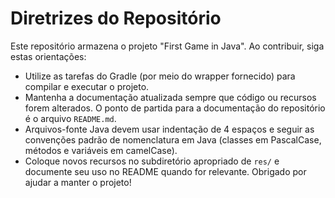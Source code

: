 # Diretrizes do Repositório
Este repositório armazena o projeto "First Game in Java". Ao contribuir, siga estas orientações:
- Utilize as tarefas do Gradle (por meio do wrapper fornecido) para compilar e executar o projeto.
- Mantenha a documentação atualizada sempre que código ou recursos forem alterados. O ponto de partida para a documentação do repositório é o arquivo `README.md`.
- Arquivos-fonte Java devem usar indentação de 4 espaços e seguir as convenções padrão de nomenclatura em Java (classes em PascalCase, métodos e variáveis em camelCase).
- Coloque novos recursos no subdiretório apropriado de `res/` e documente seu uso no README quando for relevante.
Obrigado por ajudar a manter o projeto!
